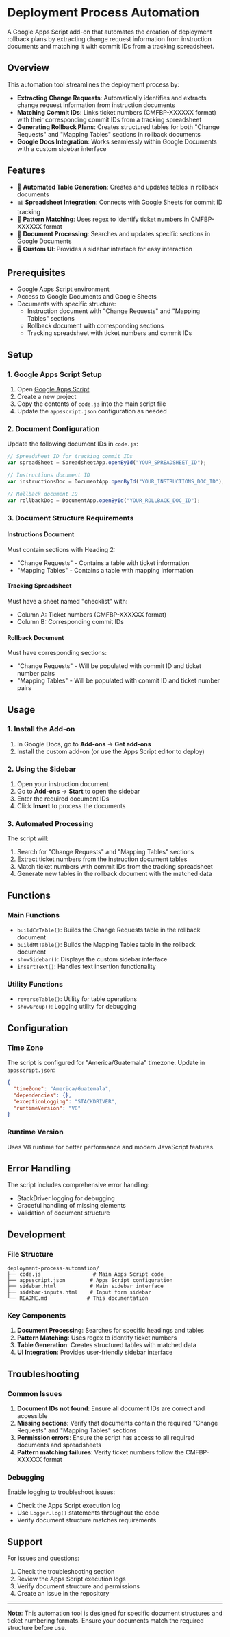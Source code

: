 # Deployment Process Automation

A Google Apps Script add-on that automates the creation of deployment rollback plans by extracting change request information from instruction documents and matching it with commit IDs from a tracking spreadsheet.

## Overview

This automation tool streamlines the deployment process by:

- **Extracting Change Requests**: Automatically identifies and extracts change request information from instruction documents
- **Matching Commit IDs**: Links ticket numbers (CMFBP-XXXXXX format) with their corresponding commit IDs from a tracking spreadsheet
- **Generating Rollback Plans**: Creates structured tables for both "Change Requests" and "Mapping Tables" sections in rollback documents
- **Google Docs Integration**: Works seamlessly within Google Documents with a custom sidebar interface

## Features

- 🔄 **Automated Table Generation**: Creates and updates tables in rollback documents
- 📊 **Spreadsheet Integration**: Connects with Google Sheets for commit ID tracking
- 🎯 **Pattern Matching**: Uses regex to identify ticket numbers in CMFBP-XXXXXX format
- 📝 **Document Processing**: Searches and updates specific sections in Google Documents
- 🖥️ **Custom UI**: Provides a sidebar interface for easy interaction

## Prerequisites

- Google Apps Script environment
- Access to Google Documents and Google Sheets
- Documents with specific structure:
  - Instruction document with "Change Requests" and "Mapping Tables" sections
  - Rollback document with corresponding sections
  - Tracking spreadsheet with ticket numbers and commit IDs

## Setup

### 1. Google Apps Script Setup

1. Open [Google Apps Script](https://script.google.com)
2. Create a new project
3. Copy the contents of `code.js` into the main script file
4. Update the `appsscript.json` configuration as needed

### 2. Document Configuration

Update the following document IDs in `code.js`:

```javascript
// Spreadsheet ID for tracking commit IDs
var spreadSheet = SpreadsheetApp.openById("YOUR_SPREADSHEET_ID");

// Instructions document ID
var instructionsDoc = DocumentApp.openById("YOUR_INSTRUCTIONS_DOC_ID");

// Rollback document ID
var rollbackDoc = DocumentApp.openById("YOUR_ROLLBACK_DOC_ID");
```

### 3. Document Structure Requirements

#### Instructions Document
Must contain sections with Heading 2:
- "Change Requests" - Contains a table with ticket information
- "Mapping Tables" - Contains a table with mapping information

#### Tracking Spreadsheet
Must have a sheet named "checklist" with:
- Column A: Ticket numbers (CMFBP-XXXXXX format)
- Column B: Corresponding commit IDs

#### Rollback Document
Must have corresponding sections:
- "Change Requests" - Will be populated with commit ID and ticket number pairs
- "Mapping Tables" - Will be populated with commit ID and ticket number pairs

## Usage

### 1. Install the Add-on

1. In Google Docs, go to **Add-ons** → **Get add-ons**
2. Install the custom add-on (or use the Apps Script editor to deploy)

### 2. Using the Sidebar

1. Open your instruction document
2. Go to **Add-ons** → **Start** to open the sidebar
3. Enter the required document IDs
4. Click **Insert** to process the documents

### 3. Automated Processing

The script will:
1. Search for "Change Requests" and "Mapping Tables" sections
2. Extract ticket numbers from the instruction document tables
3. Match ticket numbers with commit IDs from the tracking spreadsheet
4. Generate new tables in the rollback document with the matched data

## Functions

### Main Functions

- `buildCrTable()`: Builds the Change Requests table in the rollback document
- `buildMtTable()`: Builds the Mapping Tables table in the rollback document
- `showSidebar()`: Displays the custom sidebar interface
- `insertText()`: Handles text insertion functionality

### Utility Functions

- `reverseTable()`: Utility for table operations
- `showGroup()`: Logging utility for debugging

## Configuration

### Time Zone
The script is configured for "America/Guatemala" timezone. Update in `appsscript.json`:

```json
{
  "timeZone": "America/Guatemala",
  "dependencies": {},
  "exceptionLogging": "STACKDRIVER",
  "runtimeVersion": "V8"
}
```

### Runtime Version
Uses V8 runtime for better performance and modern JavaScript features.

## Error Handling

The script includes comprehensive error handling:
- StackDriver logging for debugging
- Graceful handling of missing elements
- Validation of document structure

## Development

### File Structure
```
deployment-process-automation/
├── code.js                 # Main Apps Script code
├── appsscript.json        # Apps Script configuration
├── sidebar.html           # Main sidebar interface
├── sidebar-inputs.html    # Input form sidebar
└── README.md             # This documentation
```

### Key Components

1. **Document Processing**: Searches for specific headings and tables
2. **Pattern Matching**: Uses regex to identify ticket numbers
3. **Table Generation**: Creates structured tables with matched data
4. **UI Integration**: Provides user-friendly sidebar interface

## Troubleshooting

### Common Issues

1. **Document IDs not found**: Ensure all document IDs are correct and accessible
2. **Missing sections**: Verify that documents contain the required "Change Requests" and "Mapping Tables" sections
3. **Permission errors**: Ensure the script has access to all required documents and spreadsheets
4. **Pattern matching failures**: Verify ticket numbers follow the CMFBP-XXXXXX format

### Debugging

Enable logging to troubleshoot issues:
- Check the Apps Script execution log
- Use `Logger.log()` statements throughout the code
- Verify document structure matches requirements

## Support

For issues and questions:
1. Check the troubleshooting section
2. Review the Apps Script execution logs
3. Verify document structure and permissions
4. Create an issue in the repository

---

**Note**: This automation tool is designed for specific document structures and ticket numbering formats. Ensure your documents match the required structure before use.
